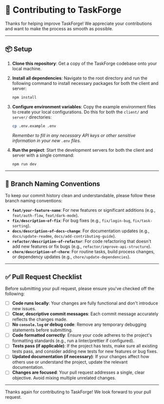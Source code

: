 # 👥 Contributing to TaskForge

Thanks for helping improve TaskForge! We appreciate your contributions and want to make the process as smooth as possible.

---

## 📦 Setup

1.  **Clone this repository**: Get a copy of the TaskForge codebase onto your local machine.
2.  **Install all dependencies**: Navigate to the root directory and run the following command to install necessary packages for both the client and server:

    ```bash
    npm install
    ```

3.  **Configure environment variables**: Copy the example environment files to create your local configurations. Do this for both the `client/` and `server/` directories:

    ```bash
    cp .env.example .env
    ```

    *Remember to fill in any necessary API keys or other sensitive information in your new `.env` files.*

4.  **Run the project**: Start the development servers for both the client and server with a single command:

    ```bash
    npm run dev
    ```

---

## 🌱 Branch Naming Conventions

To keep our commit history clean and understandable, please follow these branch naming conventions:

* **`feat/your-feature-name`**: For new features or significant additions (e.g., `feat/auth-flow`, `feat/dark-mode`).
* **`fix/description-of-fix`**: For bug fixes (e.g., `fix/login-bug`, `fix/task-sorting`).
* **`docs/description-of-docs-change`**: For documentation updates (e.g., `docs/update-readme`, `docs/add-contributing-guide`).
* **`refactor/description-of-refactor`**: For code refactoring that doesn't add new features or fix bugs (e.g., `refactor/improve-api-structure`).
* **`chore/description-of-chore`**: For routine tasks, build process changes, or dependency updates (e.g., `chore/update-dependencies`).

---

## ✅ Pull Request Checklist

Before submitting your pull request, please ensure you've checked off the following:

* [ ] **Code runs locally**: Your changes are fully functional and don't introduce new issues.
* [ ] **Clear, descriptive commit messages**: Each commit message accurately reflects the changes made.
* [ ] **No `console.log` or debug code**: Remove any temporary debugging statements before submitting.
* [ ] **Code formatted correctly**: Ensure your code adheres to the project's formatting standards (e.g., run a linter/prettier if configured).
* [ ] **Tests pass (if applicable)**: If the project has tests, make sure all existing tests pass, and consider adding new tests for new features or bug fixes.
* [ ] **Updated documentation (if necessary)**: If your changes affect how others use or understand the project, update the relevant documentation.
* [ ] **Changes are focused**: Your pull request addresses a single, clear objective. Avoid mixing multiple unrelated changes.

---

Thanks again for contributing to TaskForge! We look forward to your pull request.